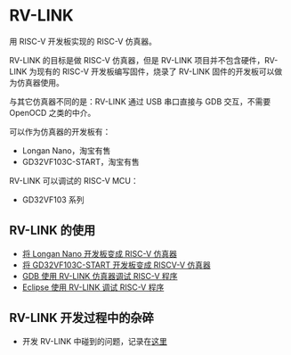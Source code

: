 # RV-LINK

用 RISC-V 开发板实现的 RISC-V 仿真器。

RV-LINK 的目标是做 RISC-V 仿真器，但是 RV-LINK 项目并不包含硬件，RV-LINK 为现有的 RISC-V 开发板编写固件，烧录了 RV-LINK 固件的开发板可以做为仿真器使用。

与其它仿真器不同的是：RV-LINK 通过 USB 串口直接与 GDB 交互，不需要 OpenOCD 之类的中介。

可以作为仿真器的开发板有：
- Longan Nano，淘宝有售
- GD32VF103C-START，淘宝有售

RV-LINK 可以调试的 RISC-V MCU：
- GD32VF103 系列

## RV-LINK 的使用

- [将 Longan Nano 开发板变成 RISC-V 仿真器](https://gitee.com/zoomdy/RV-LINK/wikis/将%20Longan%20Nano%20开发板变成%20RISC-V%20仿真器)
- [将 GD32VF103C-START 开发板变成 RISCV-V 仿真器](https://gitee.com/zoomdy/RV-LINK/wikis/将%20GD32VF103C-START%20开发板变成%20RISCV-V%20仿真器)
- [GDB 使用 RV-LINK 仿真器调试 RISC-V 程序](https://gitee.com/zoomdy/RV-LINK/wikis/GDB%20使用%20RV-LINK%20仿真器调试%20RISC-V%20程序)
- [Eclipse 使用 RV-LINK 调试 RISC-V 程序](https://gitee.com/zoomdy/RV-LINK/wikis/Eclipse%20使用%20RV-LINK%20调试%20RISC-V%20程序?sort_id=1648270)

## RV-LINK 开发过程中的杂碎

- 开发 RV-LINK 中碰到的问题，记录在[这里](https://blog.csdn.net/zoomdy/article/category/9258422)

